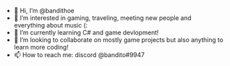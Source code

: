 - 👋 Hi, I’m @bandithoe
- 👀 I’m interested in gaming, traveling, meeting new people and everything about music (:
- 🌱 I’m currently learning C# and game devlopment!
- 💞️ I’m looking to collaborate on mostly game projects but also anything to learn more coding!
- 📫 How to reach me: discord @bandito#9947 

<!---
bandithoe/bandithoe is a ✨ special ✨ repository because its `README.md` (this file) appears on your GitHub profile.
You can click the Preview link to take a look at your changes.
--->
